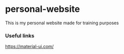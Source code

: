 # personal-website
This is my personal website made for training purposes

### Useful links
https://material-ui.com/
